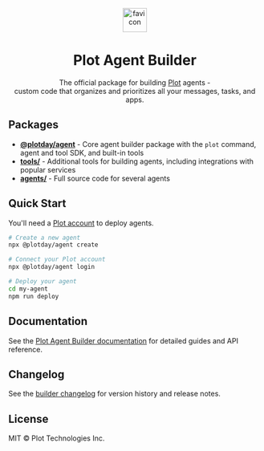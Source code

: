 <p align="center">
  <a href="https://linear.app" target="_blank" rel="noopener noreferrer">
    <img width="48" height="48" alt="favicon" src="https://github.com/user-attachments/assets/f38501fd-bb37-4671-a0bc-fd35fa25360d" alt="Plot logo" />
  </a>
</p>
<h1 align="center">
  Plot Agent Builder
</h1>
<p align="center">
  The official package for building <a href="https://plot.day">Plot</a> agents -<br/>
  custom code that organizes and prioritizes all your messages, tasks, and apps.
</p>

## Packages

- **[@plotday/agent](./agent)** - Core agent builder package with the `plot` command, agent and tool SDK, and built-in tools
- **[tools/](./tools)** - Additional tools for building agents, including integrations with popular services
- **[agents/](./agents)** - Full source code for several agents

## Quick Start

You'll need a [Plot account](https://plot.day) to deploy agents.

```bash
# Create a new agent
npx @plotday/agent create

# Connect your Plot account
npx @plotday/agent login

# Deploy your agent
cd my-agent
npm run deploy
```

## Documentation

See the [Plot Agent Builder documentation](https://build.plot.day) for detailed guides and API reference.

## Changelog

See the [builder changelog](./agent/CHANGELOG.md) for version history and release notes.

## License

MIT © Plot Technologies Inc.
